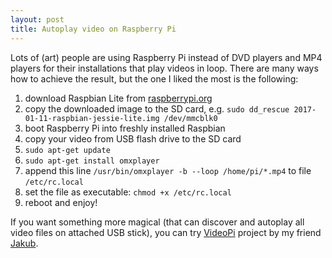 ```yaml
---
layout: post
title: Autoplay video on Raspberry Pi
---
```


Lots of (art) people are using Raspberry Pi instead of DVD players and MP4 players for their installations that play videos in loop.  There are many ways how to achieve the result, but the one I liked the most is the following:

1. download Raspbian Lite from [raspberrypi.org](https://www.raspberrypi.org/downloads/raspbian/)
2. copy the downloaded image to the SD card, e.g. `sudo dd_rescue 2017-01-11-raspbian-jessie-lite.img /dev/mmcblk0`
3. boot Raspberry Pi into freshly installed Raspbian
4. copy your video from USB flash drive to the SD card
5. `sudo apt-get update`
6. `sudo apt-get install omxplayer`
7. append this line `/usr/bin/omxplayer -b --loop /home/pi/*.mp4` to file `/etc/rc.local`
8. set the file as executable: `chmod +x /etc/rc.local`
9. reboot and enjoy!

If you want something more magical (that can discover and autoplay all video files on attached USB stick), you can try [VideoPi](https://videopi.saloun.cz/) project by my friend [Jakub](https://www.jakubvalenta.cz/).
